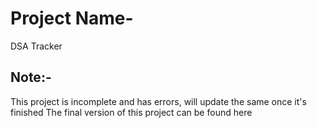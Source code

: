 # Project Name-
DSA Tracker

## Note:-
This project is incomplete and has errors, will update the same once it's finished
The final version of this project can be found here 

